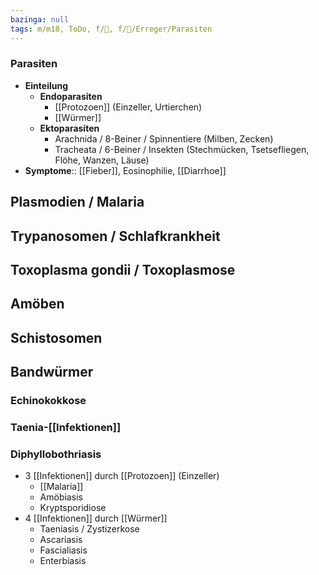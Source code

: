 ```yaml
---
bazinga: null
tags: m/m18, ToDo, f/🦠, f/🦠/Erreger/Parasiten
---
```

### Parasiten
- **Einteilung**
	- **Endoparasiten**
		- [[Protozoen]] (Einzeller, Urtierchen)
		- [[Würmer]]
	- **Ektoparasiten**
		- Arachnida / 8-Beiner / Spinnentiere (Milben, Zecken)
		- Tracheata / 6-Beiner / Insekten (Stechmücken, Tsetsefliegen, Flöhe, Wanzen, Läuse)
- **Symptome**:: [[Fieber]], Eosinophilie, [[Diarrhoe]]


## Plasmodien / Malaria

## Trypanosomen / Schlafkrankheit

## Toxoplasma gondii / Toxoplasmose

## Amöben

## Schistosomen

## Bandwürmer
### Echinokokkose
### Taenia-[[Infektionen]]
### Diphyllobothriasis

- 3 [[Infektionen]] durch [[Protozoen]] (Einzeller)
	- [[Malaria]]
	- Amöbiasis
	- Kryptsporidiose
- 4 [[Infektionen]] durch [[Würmer]]
	- Taeniasis / Zystizerkose
	- Ascariasis
	- Fascialiasis
	- Enterbiasis